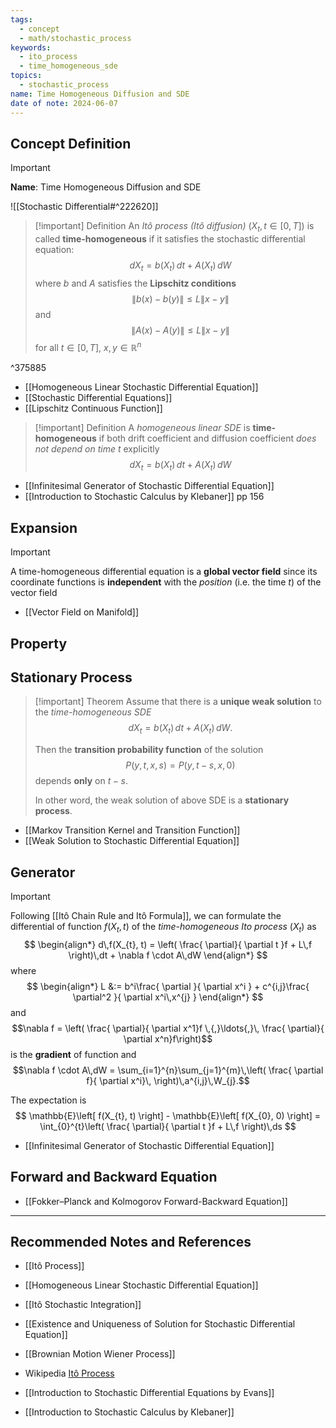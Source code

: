 ```yaml
---
tags:
  - concept
  - math/stochastic_process
keywords:
  - ito_process
  - time_homogeneous_sde
topics:
  - stochastic_process
name: Time Homogeneous Diffusion and SDE
date of note: 2024-06-07
---
```


## Concept Definition

>[!important]
>**Name**: Time Homogeneous Diffusion and SDE

![[Stochastic Differential#^222620]]

>[!important] Definition
>An *Itô process (Itô diffusion)* $(X_{t}, t\in [0,T])$ is called **time-homogeneous** if it satisfies the stochastic differential equation:
>$$
>dX_{t} = b(X_{t})\,dt + A(X_{t})\,dW
>$$
>where $b$ and $A$ satisfies the **Lipschitz conditions**
>$$\lVert b(x) - b(y) \rVert \le L\lVert x - y \rVert$$ and  $$\lVert A(x) - A(y) \rVert \le L\lVert x - y \rVert$$ for all $t\in [0,T]$, $x, y \in \mathbb{R}^n$

^375885

- [[Homogeneous Linear Stochastic Differential Equation]]
- [[Stochastic Differential Equations]]
- [[Lipschitz Continuous Function]]

>[!important] Definition
>A *homogeneous linear SDE* is **time-homogeneous** if both drift coefficient and diffusion coefficient *does not depend on time $t$* explicitly
>$$
>dX_{t} = b(X_{t})\,dt + A(X_{t})\,dW
>$$

- [[Infinitesimal Generator of Stochastic Differential Equation]]
- [[Introduction to Stochastic Calculus by Klebaner]] pp 156


## Expansion

>[!important]
>A time-homogeneous differential equation is a **global vector field** since its coordinate functions is **independent** with the *position* (i.e. the time $t$) of the vector field

- [[Vector Field on Manifold]]

## Property



## Stationary Process

>[!important] Theorem
>Assume that there is a **unique weak solution** to the *time-homogeneous SDE* 
>$$
>dX_{t} = b(X_{t})\,dt + A(X_{t})\,dW.
>$$
>
>Then the **transition probability function** of the solution $$P(y, t, x, s) =P(y, t − s, x, 0)$$ depends **only** on $t − s$.
>
>In other word, the weak solution of above SDE is a **stationary process**. 


- [[Markov Transition Kernel and Transition Function]]
- [[Weak Solution to Stochastic Differential Equation]]

## Generator 

>[!important]
>Following [[Itô Chain Rule and Itô Formula]], we can formulate the differential of function $f(X_{t}, t)$ of the *time-homogeneous Ito process* $(X_{t})$  as
>$$
>\begin{align*}
> d\,f(X_{t}, t) = \left( \frac{ \partial}{ \partial t }f + L\,f  \right)\,dt + \nabla f \cdot A\,dW
>\end{align*}
>$$
>where 
>$$
>\begin{align*}
>L &:=  b^i\frac{ \partial  }{ \partial x^i } + c^{i,j}\frac{ \partial^2  }{ \partial x^i\,x^{j} }
>\end{align*} 
>$$ 
>and
>$$\nabla f = \left( \frac{ \partial}{ \partial x^1}f \,{,}\ldots{,}\,  \frac{ \partial}{ \partial x^n}f\right)$$ is the **gradient** of function and $$\nabla f \cdot A\,dW = \sum_{i=1}^{n}\sum_{j=1}^{m}\,\left( \frac{ \partial f}{ \partial x^i}\, \right)\,a^{i,j}\,W_{j}.$$
>
>The expectation is 
>$$
> \mathbb{E}\left[ f(X_{t}, t) \right] - \mathbb{E}\left[ f(X_{0}, 0) \right] = \int_{0}^{t}\left( \frac{ \partial}{ \partial t }f + L\,f  \right)\,ds
>$$

- [[Infinitesimal Generator of Stochastic Differential Equation]]

## Forward and Backward Equation


- [[Fokker–Planck and Kolmogorov Forward-Backward Equation]]




-----------
##  Recommended Notes and References

- [[Itô Process]]

- [[Homogeneous Linear Stochastic Differential Equation]]
- [[Itô Stochastic Integration]]
- [[Existence and Uniqueness of Solution for Stochastic Differential Equation]]
- [[Brownian Motion Wiener Process]]

- Wikipedia [Itô Process](https://en.wikipedia.org/wiki/It%C3%B4_calculus)
- [[Introduction to Stochastic Differential Equations by Evans]]
- [[Introduction to Stochastic Calculus by Klebaner]]